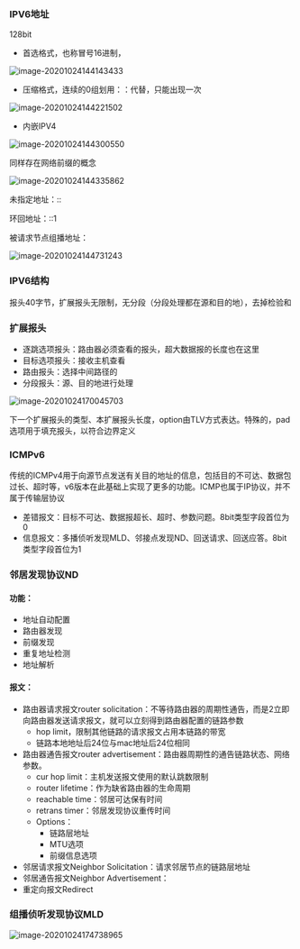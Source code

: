 ### IPV6地址

128bit

- 首选格式，也称冒号16进制，

![image-20201024144143433](https://imagebag.oss-cn-chengdu.aliyuncs.com/img/image-20201024144143974.png)

- 压缩格式，连续的0组划用：：代替，只能出现一次

![image-20201024144221502](https://imagebag.oss-cn-chengdu.aliyuncs.com/img/image-20201024144221502.png)

- 内嵌IPV4

![image-20201024144300550](https://imagebag.oss-cn-chengdu.aliyuncs.com/img/image-20201024144300550.png)

同样存在网络前缀的概念

![image-20201024144335862](https://imagebag.oss-cn-chengdu.aliyuncs.com/img/image-20201024144335862.png)

未指定地址：::

环回地址：::1

被请求节点组播地址：

![image-20201024144731243](https://imagebag.oss-cn-chengdu.aliyuncs.com/img/image-20201024144731243.png)

### IPV6结构

报头40字节，扩展报头无限制，无分段（分段处理都在源和目的地），去掉检验和

### 扩展报头

- 逐跳选项报头：路由器必须查看的报头，超大数据报的长度也在这里
- 目标选项报头：接收主机查看
- 路由报头：选择中间路径的
- 分段报头：源、目的地进行处理

![image-20201024170045703](https://imagebag.oss-cn-chengdu.aliyuncs.com/img/image-20201024170045703.png)

下一个扩展报头的类型、本扩展报头长度，option由TLV方式表达。特殊的，pad选项用于填充报头，以符合边界定义

### ICMPv6

传统的ICMPv4用于向源节点发送有关目的地址的信息，包括目的不可达、数据包过长、超时等，v6版本在此基础上实现了更多的功能。ICMP也属于IP协议，并不属于传输层协议

- 差错报文：目标不可达、数据报超长、超时、参数问题。8bit类型字段首位为0
- 信息报文：多播侦听发现MLD、邻接点发现ND、回送请求、回送应答。8bit类型字段首位为1

### 邻居发现协议ND

#### 功能：

- 地址自动配置
- 路由器发现
- 前缀发现
- 重复地址检测
- 地址解析

#### 报文：

- 路由器请求报文router solicitation：不等待路由器的周期性通告，而是2立即向路由器发送请求报文，就可以立刻得到路由器配置的链路参数
  - hop limit，限制其他链路的请求报文占用本链路的带宽
  - 链路本地地址后24位与mac地址后24位相同
- 路由器通告报文router advertisement：路由器周期性的通告链路状态、网络参数。
  -  cur hop limit：主机发送报文使用的默认跳数限制
  - router lifetime：作为缺省路由器的生命周期
  - reachable time：邻居可达保有时间
  - retrans timer：邻居发现协议重传时间
  - Options：
    - 链路层地址
    - MTU选项
    - 前缀信息选项
- 邻居请求报文Neighbor Solicitation：请求邻居节点的链路层地址
- 邻居通告报文Neighbor Advertisement：
- 重定向报文Redirect

### 组播侦听发现协议MLD

![image-20201024174738965](https://imagebag.oss-cn-chengdu.aliyuncs.com/img/image-20201024174738965.png)